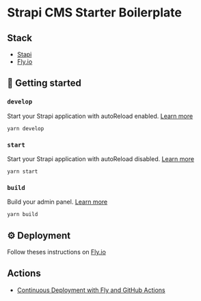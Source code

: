 # Strapi CMS Starter Boilerplate

## Stack

- [Stapi](https://strapi.io)
- [Fly.io](https://documentation-git-fork-bogdaaamn-docs-fly-deplo-460c6b-strapijs.vercel.app/developer-docs/latest/setup-deployment-guides/deployment/hosting-guides/fly.html)

## 🚀 Getting started

### `develop`

Start your Strapi application with autoReload enabled. [Learn more](https://docs.strapi.io/developer-docs/latest/developer-resources/cli/CLI.html#strapi-develop)

```
yarn develop
```

### `start`

Start your Strapi application with autoReload disabled. [Learn more](https://docs.strapi.io/developer-docs/latest/developer-resources/cli/CLI.html#strapi-start)

```
yarn start
```

### `build`

Build your admin panel. [Learn more](https://docs.strapi.io/developer-docs/latest/developer-resources/cli/CLI.html#strapi-build)

```
yarn build
```

## ⚙️ Deployment

Follow theses instructions on [Fly.io](https://documentation-git-fork-bogdaaamn-docs-fly-deplo-460c6b-strapijs.vercel.app/developer-docs/latest/setup-deployment-guides/deployment/hosting-guides/fly.html)

## Actions

- [Continuous Deployment with Fly and GitHub Actions](https://fly.io/docs/app-guides/continuous-deployment-with-github-actions/)
